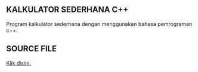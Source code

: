 <h2>KALKULATOR SEDERHANA C++</h2>
<p>Program kalkulator sederhana dengan menggunakan bahasa pemrograman c++.</p>
<h2>SOURCE FILE</h2>
<a href="https://github.com/imsikunyuk/kalkulator_sederhana_c-/blob/main/kalkulator_sederhana.cpp">Klik disini.</a>
